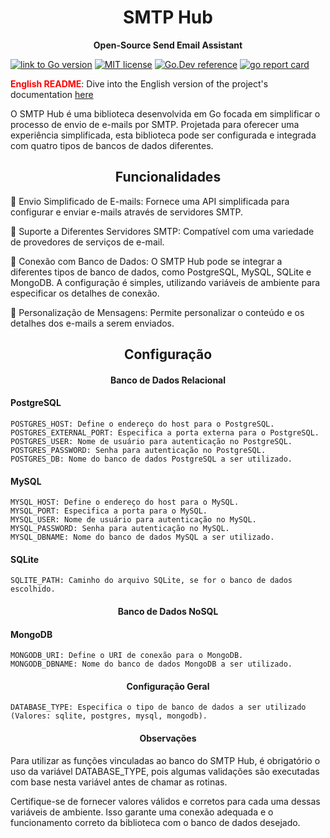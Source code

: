 
<h1 align="center"> SMTP Hub </h1>

<p align="center"> <strong>Open-Source Send Email Assistant</strong> </p>

[![link to Go version](https://img.shields.io/github/go-mod/go-version/fonteeboa/go-smtp-hub)](https://img.shields.io/github/go-mod/go-version/fonteeboa/go-smtp-hub)
[![MIT license](https://img.shields.io/badge/license-MIT-brightgreen.svg)](https://opensource.org/licenses/MIT)
[![Go.Dev reference](https://img.shields.io/badge/go.dev-reference-blue?logo=go&logoColor=white)](https://pkg.go.dev/github.com/fonteeboa/go-smtp-hub)
[![go report card](https://goreportcard.com/badge/github.com/fonteeboa/go-smtp-hub "go report card")](https://goreportcard.com/report/github.com/fonteeboa/go-smtp-hub)

<span style="color:red;">**English README**</span>: Dive into the English version of the project's documentation [here](https://github.com/fonteeboa/go-smtp-hub/blob/master/README_en_us.md)

O SMTP Hub é uma biblioteca desenvolvida em Go focada em simplificar o processo de envio de e-mails por SMTP. Projetada para oferecer uma experiência simplificada, esta biblioteca pode ser configurada e integrada com quatro tipos de bancos de dados diferentes.

<h2 align="center"> <strong>Funcionalidades</strong> </h2>

🔹 Envio Simplificado de E-mails: Fornece uma API simplificada para configurar e enviar e-mails através de servidores SMTP.

🔹 Suporte a Diferentes Servidores SMTP: Compatível com uma variedade de provedores de serviços de e-mail.

🔹 Conexão com Banco de Dados: O SMTP Hub pode se integrar a diferentes tipos de banco de dados, como PostgreSQL, MySQL, SQLite e MongoDB. A configuração é simples, utilizando variáveis de ambiente para especificar os detalhes de conexão.

🔹 Personalização de Mensagens: Permite personalizar o conteúdo e os detalhes dos e-mails a serem enviados.

<h2 align="center"> <strong>Configuração</strong> </h2>

<h4 align="center"> <strong>Banco de Dados Relacional</strong> </h4>

#### PostgreSQL
```
POSTGRES_HOST: Define o endereço do host para o PostgreSQL.
POSTGRES_EXTERNAL_PORT: Especifica a porta externa para o PostgreSQL.
POSTGRES_USER: Nome de usuário para autenticação no PostgreSQL.
POSTGRES_PASSWORD: Senha para autenticação no PostgreSQL.
POSTGRES_DB: Nome do banco de dados PostgreSQL a ser utilizado.
```
#### MySQL
```
MYSQL_HOST: Define o endereço do host para o MySQL.
MYSQL_PORT: Especifica a porta para o MySQL.
MYSQL_USER: Nome de usuário para autenticação no MySQL.
MYSQL_PASSWORD: Senha para autenticação no MySQL.
MYSQL_DBNAME: Nome do banco de dados MySQL a ser utilizado.
```
#### SQLite
```
SQLITE_PATH: Caminho do arquivo SQLite, se for o banco de dados escolhido.
```

<h4 align="center"> <strong>Banco de Dados NoSQL</strong> </h4>

#### MongoDB
```
MONGODB_URI: Define o URI de conexão para o MongoDB.
MONGODB_DBNAME: Nome do banco de dados MongoDB a ser utilizado.
```

<h4 align="center"> <strong>Configuração Geral</strong> </h4>

```
DATABASE_TYPE: Especifica o tipo de banco de dados a ser utilizado (Valores: sqlite, postgres, mysql, mongodb).
```

<h4 align="center"> <strong>Observações</strong> </h4>

Para utilizar as funções vinculadas ao banco do SMTP Hub, é obrigatório o uso da variável DATABASE_TYPE, pois algumas validações são executadas com base nesta variável antes de chamar as rotinas.

Certifique-se de fornecer valores válidos e corretos para cada uma dessas variáveis de ambiente. Isso garante uma conexão adequada e o funcionamento correto da biblioteca com o banco de dados desejado.
